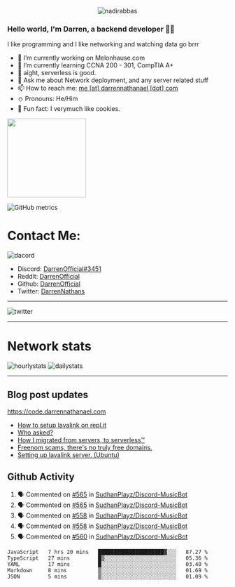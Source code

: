 <p align="center"> <img src="https://komarev.com/ghpvc/?username=DarrenOfficial&label=Profile%20views&color=0e75b6&style=flat" alt="nadirabbas" /> </p>

### Hello world, I'm Darren, a backend developer 👨‍💻
I like programming and I like networking and watching data go brrr



- 🔭 I’m currently working on Melonhause.com 
- 🌴 I’m currently learning CCNA 200 - 301, CompTIA A+ 
- 🚀 aight, serverless is good.
- 💬 Ask me about Network deployment, and any server related stuff 
- 📫 How to reach me: [me [at] darrennathanael [dot] com](mailto:me@darrennathanael.com) 
- ⛄️ Pronouns: He/Him 
- 🍪 Fun fact: I verymuch like cookies. 



<img float="center" height="180em" src="https://github-readme-stats.vercel.app/api?hide_border=true&username=DarrenOfficial&show_icons=true&count_private=true&bg_color=00000000&title_color=7F7F7F&icon_color=7F7F7F&text_color=7F7F7F" />


![GitHub metrics](https://metrics.lecoq.io/DarrenOfficial)  


# Contact Me:

![dacord](https://discord.c99.nl/widget/theme-4/508296903960821771.png)

- Discord: [DarrenOfficial#3451](https://discord.com/users/508296903960821771)
- Reddit: [DarrenOfficial](https://reddit.com/u/DarrenOfficiallol)
- Github: [DarrenOfficial](https://github.com/DarrenOfficial)
- Twitter: [DarrenNathans](https://twitter.com/DarrenNathans)


---

<img alt="twitter" src="https://github-readme-twitter.gazf.vercel.app/api?id=DarrenNathans&layout=wide" />


---


# Network stats


<img src="https://files.darrennathanael.com/stats/network-log-hourly.png" alt="hourlystats" class="center">


<img src="https://files.darrennathanael.com/stats/network-log-day.png" alt="dailystats" class="center">

---
## Blog post updates
https://code.darrennathanael.com
<!-- BLOG-POST-LIST:START -->
- [How to setup lavalink on repl.it](https://code.darrennathanael.com/how-to-setup-lavalink-on-replit)
- [Who asked?](https://code.darrennathanael.com/who-asked)
- [How I migrated from servers, to serverless™](https://code.darrennathanael.com/how-i-migrated-from-servers-to-serverlesstm)
- [Freenom scams, there&#39;s no truly free domains.](https://code.darrennathanael.com/freenom-scams-theres-no-truly-free-domains)
- [Setting up lavalink server. &lpar;Ubuntu&rpar;](https://code.darrennathanael.com/setting-up-lavalink-server-ubuntu)
<!-- BLOG-POST-LIST:END -->


## Github Activity
<!--START_SECTION:activity-->
1. 🗣 Commented on [#565](https://github.com/SudhanPlayz/Discord-MusicBot/issues/565) in [SudhanPlayz/Discord-MusicBot](https://github.com/SudhanPlayz/Discord-MusicBot)
2. 🗣 Commented on [#565](https://github.com/SudhanPlayz/Discord-MusicBot/issues/565) in [SudhanPlayz/Discord-MusicBot](https://github.com/SudhanPlayz/Discord-MusicBot)
3. 🗣 Commented on [#558](https://github.com/SudhanPlayz/Discord-MusicBot/issues/558) in [SudhanPlayz/Discord-MusicBot](https://github.com/SudhanPlayz/Discord-MusicBot)
4. 🗣 Commented on [#558](https://github.com/SudhanPlayz/Discord-MusicBot/issues/558) in [SudhanPlayz/Discord-MusicBot](https://github.com/SudhanPlayz/Discord-MusicBot)
5. 🗣 Commented on [#560](https://github.com/SudhanPlayz/Discord-MusicBot/issues/560) in [SudhanPlayz/Discord-MusicBot](https://github.com/SudhanPlayz/Discord-MusicBot)
<!--END_SECTION:activity-->


<!--START_SECTION:waka-->
```text
JavaScript   7 hrs 20 mins   █████████████████████▓░░░   87.27 % 
TypeScript   27 mins         █▒░░░░░░░░░░░░░░░░░░░░░░░   05.36 % 
YAML         17 mins         █░░░░░░░░░░░░░░░░░░░░░░░░   03.40 % 
Markdown     8 mins          ▒░░░░░░░░░░░░░░░░░░░░░░░░   01.69 % 
JSON         5 mins          ▒░░░░░░░░░░░░░░░░░░░░░░░░   01.09 % 
```
<!--END_SECTION:waka-->
